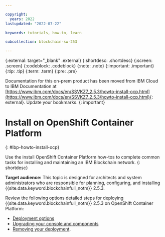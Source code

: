 ```yaml
---

copyright:
  years: 2022
lastupdated: "2022-07-22"

keywords: tutorials, how-to, learn

subcollection: blockchain-sw-253

---
```


{:external: target="_blank" .external}
{:shortdesc: .shortdesc}
{:screen: .screen}
{:codeblock: .codeblock}
{:note: .note}
{:important: .important}
{:tip: .tip}
{:term: .term}
{:pre: .pre}




Documentation for this on-prem product has been moved from IBM Cloud to IBM Documentation at [https://www.ibm.com/docs/en/SSVKZ7_2.5.3/howto-install-ocp.html](https://www.ibm.com/docs/en/SSVKZ7_2.5.3/howto-install-ocp.html){: external}. Update your bookmarks.
{: important}

# Install on OpenShift Container Platform 
{: #ibp-howto-install-ocp}

Use the install OpenShift Container Platform how-tos to complete common tasks for installing and maintaining an IBM Blockchain network. 
{: shortdesc}

**Target audience:** This topic is designed for architects and system administrators who are responsible 
for planning, configuring, and installing {{site.data.keyword.blockchainfull_notm}} 2.5.3.

Review the following options detailed steps for deploying {{site.data.keyword.blockchainfull_notm}} 2.5.3 on OpenShift Container Platform: 

- [Deployment options](howto-deployment-options.md)
- [Upgrading your console and components](howto/console-upgrade-ocp.md)
- [Removing your deployment](howto/console-delete-ocp.md).
